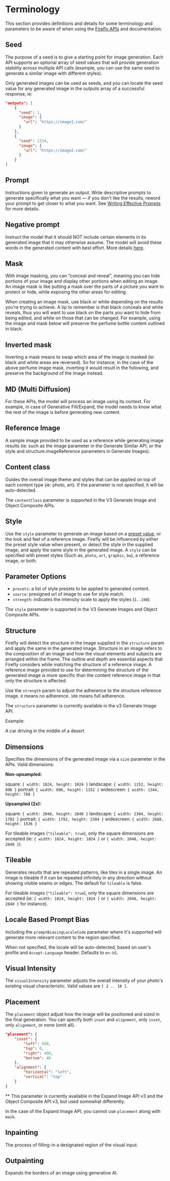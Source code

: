 # Terminology

This section provides definitions and details for some terminology and parameters to be aware of when using the [Firefly APIs](../api/image_generation/V3/) and documentation.

## Seed

The purpose of a seed is to give a starting point for image generation. Each API supports an optional array of seed values that will provide generation stability across multiple API calls (example, you can use the same seed to generate a similar image with different styles).

Only generated images can be used as seeds, and you can locate the seed value for any generated image in the outputs  array of a successful response, ie:

```json
"outputs": [
    {
      "seed": 1,
      "image": {
        "url": "https://image1.com/"
      }
    },
    {
      "seed": 1234,
      "image": {
        "url": "https://image2.com/"
      }
    }
]
```

## Prompt

Instructions given to generate an output. Write descriptive prompts to generate specifically what you want — if you don't like the results, reword your prompt to get closer to what you want. See [Writing Effective Prompts](https://helpx.adobe.com/firefly/using/tips-and-tricks.html) for more details.

## Negative prompt

Instruct the model that it should NOT include certain elements in its generated image that it may otherwise assume. The model will avoid these words in the generated content with best effort. More details [here](https://www.adobe.com/products/firefly/discover/ai-art-negative-prompts.html#:~:text=Negative%20prompts%20are%20text%20prompts,elements%20in%20its%20generated%20images).

## Mask

With image masking, you can “conceal and reveal", meaning you can hide portions of your image and display other portions when editing an image. An image mask is like putting a mask over the parts of a picture you want to protect or hide, while exposing the other areas for editing. 

When creating an image mask, use black or white depending on the results you're trying to achieve. A tip to remember is that black conceals and white reveals, thus you will want to use black on the parts you want to hide from being edited, and white on those that can be changed. For example, using the image and mask below will preserve the perfume bottle content outlined in black.

## Inverted mask

Inverting a mask means to swap which area of the image is masked (ie: black and white areas are reversed). So for instance, in the case of the above perfume image mask, inverting it would result in the following, and preserve the background of the image instead.

## MD (Multi Diffusion)

For these APIs, the model will process an image using its context. For example, in case of Generative Fill/Expand, the model needs to know what the rest of the image is before generating new content.

## Reference Image

A sample image provided to be used as a reference while generating image results (ie: such as the image parameter in the Generate Similar API, or the style  and structure.imageReference parameters in Generate Images).

## Content class

Guides the overall image theme and styles that can be applied on top of each content type (ie: photo, art). If the parameter is not specified, it will be auto-detected.

<InlineAlert slots="text" />

The `contentClass` parameter is supported in the V3 Generate Image and Object Composite APIs.

## Style

Use the `style` parameter to generate an image based on a [preset value](https://developer.adobe.com/firefly-services/docs/firefly-api/guides/concepts/styles/), or the look and feel of a reference image. Firefly will be influenced by either the preset style value when present, or detect the style in the supplied image, and apply the same style in the generated image. A `style` can be specified with preset styles (Such as, `photo`, `art`, `graphic`, `bw`), a reference image, or both.

## Parameter Options

- `presets`: a list of style presets to be applied to generated content.
- `source`: presigned url of image to use for style match.
- `strength`: indicates the intensity scale to apply the styles (`1..100`).

<InlineAlert slots="text" />

The `style` parameter is supported in the V3 Generate Images and Object Composite APIs.

## Structure

Firefly will detect the structure in the image supplied in the `structure` param and apply the same in the generated image. Structure in an image refers to the composition of an image and how the visual elements and subjects are arranged within the frame. The outline and depth are essential aspects that Firefly considers while matching the structure of a reference image. A reference image provided to use for determining the structure of the generated image is more specific than the content reference image in that only the structure is affected.

<InlineAlert variant="help" slots="text" />

Use the `strength` param to adjust the adherence to the structure reference image. `0` means no adherence. `100` means full adherence.

<InlineAlert variant="info" slots="text" />

The `structure` parameter is currently available in the v3 Generate Image API.

Example:

A car driving in the middle of a desert

## Dimensions

Specifies the dimensions of the generated image via a `size` parameter in the APIs. Valid dimensions:

**Non-upsampled:**

square: `{ width: 1024, height: 1024 }`
landscape: `{ width: 1152, height: 896 }`
portrait: `{ width: 896, height: 1152 }`
widescreen: `{ width: 1344, height: 768 }`

**Upsampled (2x):**

square: `{ width: 2048, height: 2048 }`
landscape: `{ width: 2304, height: 1792 }`
portrait: `{ width: 1792, height: 2304 }`
widescreen: `{ width: 2688, height: 1536 }`

<InlineAlert variant="help" slots="text" />

For tileable images (`"tileable": true`), only the square dimensions are accepted (ie: `{ width: 1024, height: 1024 }` or `{ width: 2048, height: 2048 }`).

## Tileable

Generates results that are repeated patterns, like tiles in a single image​. An image is tileable if it can be repeated infinitely in any direction without showing visible seams or edges.  The default for `tileable` is false.

<InlineAlert variant="help" slots="text" />

For tileable images (`"tileable": true`), only the square dimensions are accepted (ie: `{ width: 1024, height: 1024 }` or `{ width: 2048, height: 2048 }` for instance).

## Locale Based Prompt Bias

Including the `promptBiasingLocaleCode` parameter where it's supported will generate more relevant content to the region specified. 

<InlineAlert variant="help" slots="text" />

When not specified, the locale will be auto-detected, based on user's profile and `Accept-Language` header. Defaults to `en-US`. 

## Visual Intensity

The `visualIntensity` parameter adjusts the overall intensity of your photo's existing visual characteristic. Valid values are `[ 2 .. 10 ]`.

## Placement

The `placement` object adjust how the image will be positioned and sized in the final generation. You can specify both `inset` and `alignment`, only `inset`, only `alignment`, or none (omit all).

```json
"placement": {
    "inset": {
        "left": 500,
        "top": 0,
        "right": 400,
        "bottom": 40
    },
    "alignment": {
        "horizontal": "left",
        "vertical": "top"
    }
}
```

** This parameter is currently available in the Expand Image API v3 and the Object Composite API v3, but used somewhat differently. 

<InlineAlert variant="help" slots="text" />

In the case of the Expand Image API, you cannot use `placement` along with `mask`.

<!-- TODO: A visual representation of how these settings are used with different image sizes and placement settings is shown below, but please check out this wiki for more details about how these properties are interpreted when used with the Expand Image and the Object Composite APIs specifically. -->

## Inpainting

The process of filling-in a designated region of the visual input.

## Outpainting

Expands the borders of an image using generative AI.
